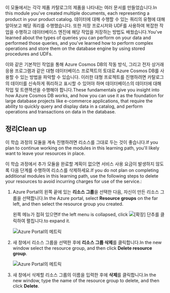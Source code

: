 <span data-ttu-id="e1e81-101">이 모듈에서는 각각 제품 카탈로그의 제품을 나타내는 여러 문서를 만들었습니다.</span><span class="sxs-lookup"><span data-stu-id="e1e81-101">In this module you've created multiple documents, each representing a product in your product catalog.</span></span> <span data-ttu-id="e1e81-102">데이터에 대해 수행할 수 있는 쿼리의 유형에 대해 알아보고 해당 쿼리를 수행했습니다. 또한 저장 프로시저와 UDF를 사용하여 복잡한 작업을 수행하고 데이터베이스 엔진에 해당 작업을 저장하는 방법도 배웠습니다.</span><span class="sxs-lookup"><span data-stu-id="e1e81-102">You've learned about the types of queries you can perform on your data and performed those queries, and you've learned how to perform complex operations and store them on the database engine by using stored procedures and UDFs.</span></span> 

<span data-ttu-id="e1e81-103">이와 같은 기본적인 작업을 통해 Azure Cosmos DB의 작동 방식, 그리고 전자 상거래 응용 프로그램과 같은 대형 데이터베이스 프로젝트의 토대로 Azure Cosmos DB를 사용할 수 있는 방법을 파악할 수 있습니다. 이러한 대형 프로젝트를 진행하려면 카탈로그의 데이터를 신속하게 쿼리하고 표시할 수 있어야 하며 데이터베이스의 데이터에 대해 작업 및 트랜잭션을 수행해야 합니다.</span><span class="sxs-lookup"><span data-stu-id="e1e81-103">These fundamentals give you insight into how Azure Cosmos DB works, and how you can use it as the foundation for large database projects like e-commerce applications, that require the ability to quickly query and display data in a catalog, and perform operations and transactions on data in the database.</span></span>

## <a name="clean-up"></a><span data-ttu-id="e1e81-104">정리</span><span class="sxs-lookup"><span data-stu-id="e1e81-104">Clean up</span></span>

<span data-ttu-id="e1e81-105">이 학습 과정의 모듈을 계속 진행하려면 리소스를 그대로 두는 것이 좋습니다.</span><span class="sxs-lookup"><span data-stu-id="e1e81-105">If you plan to continue working on the modules in this learning path, you'll likely want to leave your resources in place.</span></span>

<span data-ttu-id="e1e81-106">이 학습 과정에서 추가 모듈을 완료할 계획이 없으면 서비스 사용 요금이 발생하지 않도록 다음 단계를 수행하여 리소스를 삭제하세요.</span><span class="sxs-lookup"><span data-stu-id="e1e81-106">If you do not plan on completing additional modules in this learning path, use the following steps to delete your resources to avoid incurring charges for use of the service.:</span></span>

1. <span data-ttu-id="e1e81-107">Azure Portal의 왼쪽 끝에 있는 **리소스 그룹**을 선택한 다음, 자신이 만든 리소스 그룹을 선택합니다.</span><span class="sxs-lookup"><span data-stu-id="e1e81-107">In the Azure portal, select **Resource groups** on the far left, and then select the resource group you created.</span></span>  

    <span data-ttu-id="e1e81-108">왼쪽 메뉴가 접혀 있으면</span><span class="sxs-lookup"><span data-stu-id="e1e81-108">If the left menu is collapsed, click</span></span> ![[확장] 단추를](../media-draft/5-javascript-programming/expand.png) <span data-ttu-id="e1e81-110">클릭하여 펼칩니다.</span><span class="sxs-lookup"><span data-stu-id="e1e81-110">to expand it.</span></span>

   ![Azure Portal의 메트릭](../media-draft/5-javascript-programming/delete-resources-select.png)

2. <span data-ttu-id="e1e81-112">새 창에서 리소스 그룹을 선택한 후에 **리소스 그룹 삭제**를 클릭합니다.</span><span class="sxs-lookup"><span data-stu-id="e1e81-112">In the new window select the resource group, and then click **Delete resource group**.</span></span>

   ![Azure Portal의 메트릭](../media-draft/5-javascript-programming/delete-resources.png)

3. <span data-ttu-id="e1e81-114">새 창에서 삭제할 리소스 그룹의 이름을 입력한 후에 **삭제**를 클릭합니다.</span><span class="sxs-lookup"><span data-stu-id="e1e81-114">In the new window, type the name of the resource group to delete, and then click **Delete**.</span></span>
